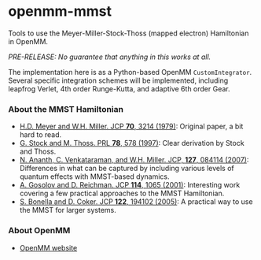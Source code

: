 # openmm-mmst

Tools to use the Meyer-Miller-Stock-Thoss (mapped electron) Hamiltonian in
OpenMM.

*PRE-RELEASE: No guarantee that anything in this works at all.*

The implementation here is as a Python-based OpenMM `CustomIntegrator`.
Several specific integration schemes will be implemented, including leapfrog
Verlet, 4th order Runge-Kutta, and adaptive 6th order Gear.


### About the MMST Hamiltonian

* [H.D. Meyer and W.H. Miller. JCP **70**, 3214
  (1979)](http://dx.doi.org/10.1063/1.437910): Original paper, a bit hard to
  read.
* [G. Stock and M. Thoss. PRL **78**, 578
  (1997)](http://dx.doi.org/10.1103/PhysRevLett.78.578): Clear derivation
  by Stock and Thoss.
* [N. Ananth, C. Venkataraman, and W.H. Miller. JCP, **127**, 084114
  (2007)](http://dx.doi.org/10.1063/1.2759932): Differences in what can be
  captured by including various levels of quantum effects with MMST-based
  dynamics.
* [A. Gosolov and D. Reichman. JCP **114**, 1065
  (2001)](http://dx.doi.org/10.1063/1.1332812): Interesting work covering a
  few practical approaches to the MMST Hamiltonian.
* [S. Bonella and D. Coker. JCP **122**, 194102
  (2005)](http://dx.doi.org/10.1063/1.1896948): A practical way to use the
  MMST for larger systems.

### About OpenMM

* [OpenMM website](http://www.openmm.org/)
